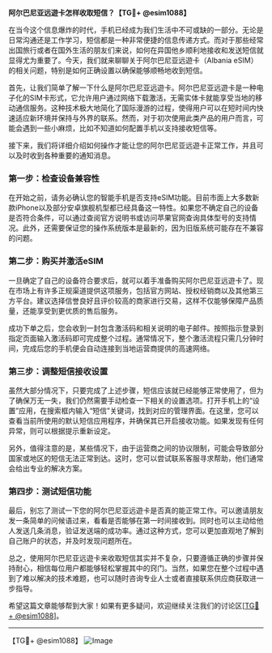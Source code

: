 **阿尔巴尼亚远遊卡怎样收取短信？【TG💪+ @esim1088】**

在当今这个信息爆炸的时代，手机已经成为我们生活中不可或缺的一部分。无论是日常沟通还是工作学习，短信都是一种非常便捷的信息传递方式。而对于那些经常出国旅行或者在国外生活的朋友们来说，如何在异国他乡顺利地接收和发送短信就显得尤为重要了。今天，我们就来聊聊关于阿尔巴尼亚远遊卡（Albania eSIM）的相关问题，特别是如何正确设置以确保能够顺畅地收到短信。

首先，让我们简单了解一下什么是阿尔巴尼亚远遊卡。阿尔巴尼亚远遊卡是一种电子化的SIM卡形式，它允许用户通过网络下载激活，无需实体卡就能享受当地的移动通信服务。这种技术极大地简化了国际漫游的过程，使得用户可以在短时间内快速适应新环境并保持与外界的联系。然而，对于初次使用此类产品的用户而言，可能会遇到一些小麻烦，比如不知道如何配置手机以支持接收短信等。

接下来，我们将详细介绍如何操作才能让您的阿尔巴尼亚远遊卡正常工作，并且可以及时收到各种重要的通知消息。

### 第一步：检查设备兼容性

在开始之前，请务必确认您的智能手机是否支持eSIM功能。目前市面上大多数新款iPhone以及部分安卓旗舰机型都已经具备这一特性。如果您不确定自己的设备是否符合条件，可以通过查阅官方说明书或访问苹果官网查询具体型号的支持情况。此外，还需要保证您的操作系统版本是最新的，因为旧版系统可能存在不兼容的问题。

### 第二步：购买并激活eSIM

一旦确定了自己的设备符合要求后，就可以着手准备购买阿尔巴尼亚远遊卡了。现在市场上有许多正规渠道提供这项服务，包括官方网站、授权经销商以及其他第三方平台。建议选择信誉良好且评价较高的商家进行交易，这样不仅能够保障产品质量，还能享受到更优质的售后服务。

成功下单之后，您会收到一封包含激活码和相关说明的电子邮件。按照指示登录到指定页面输入激活码即可完成整个过程。通常情况下，整个激活流程只需几分钟时间，完成后您的手机便会自动连接到当地运营商提供的高速网络。

### 第三步：调整短信接收设置

虽然大部分情况下，只要完成了上述步骤，短信应该就已经能够正常使用了，但为了确保万无一失，我们仍然需要手动检查一下相关的设置选项。打开手机上的“设置”应用，在搜索框内输入“短信”关键词，找到对应的管理界面。在这里，您可以查看当前所使用的默认短信应用程序，并确保其已开启接收功能。如果发现有任何异常，则可以根据提示重新设定。

另外，值得注意的是，某些情况下，由于运营商之间的协议限制，可能会导致部分国家或地区的短信无法正常到达。这时，您可以尝试联系客服寻求帮助，他们通常会给出专业的解决方案。

### 第四步：测试短信功能

最后，别忘了测试一下您的阿尔巴尼亚远遊卡是否真的能正常工作。可以邀请朋友发一条简单的问候语过来，看看是否能够在第一时间接收到。同时也可以主动给他人发送几条消息，验证发送端的成功率。通过这种方式，您可以更加直观地了解到自己账户的状态，并及时发现问题所在。

总之，使用阿尔巴尼亚远遊卡来收取短信其实并不复杂，只要遵循正确的步骤并保持耐心，相信每位用户都能够轻松掌握其中的窍门。当然，如果您在整个过程中遇到了难以解决的技术难题，也可以随时咨询专业人士或者直接联系供应商获取进一步指导。

希望这篇文章能够帮到大家！如果有更多疑问，欢迎继续关注我们的讨论区[[TG💪+ @esim1088](https://t.me/s/esim1088)]。

---

【TG💪+ @esim1088】
![Image](https://i.postimg.cc/4NQfJmqS/Snipaste-2025-05-13-00-14-12.png)